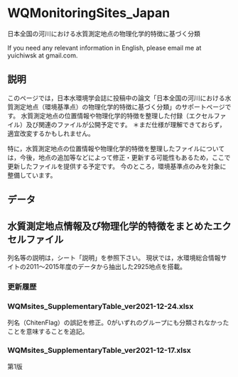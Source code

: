 # WQMonitoringSites_Japan
日本全国の河川における水質測定地点の物理化学的特徴に基づく分類

If you need any relevant information in English, please email me at yuichiwsk at gmail.com.

## 説明
このページでは，日本水環境学会誌に投稿中の論文「日本全国の河川における水質測定地点（環境基準点）の物理化学的特徴に基づく分類」のサポートページです。
水質測定地点の位置情報や物理化学的特徴を整理した付録（エクセルファイル）及び関連のファイルが公開予定です。
＊まだ仕様が理解できておらず，適宜改変するかもしれません。

特に，水質測定地点の位置情報や物理化学的特徴を整理したファイルについては，今後，地点の追加等などによって修正・更新する可能性もあるため，ここで更新したファイルを提供する予定です。
今のところ，環境基準点のみを対象に整備しています。

## データ
## 水質測定地点情報及び物理化学的特徴をまとめたエクセルファイル
列名等の説明は，シート「説明」を参照下さい。
現状では，水環境総合情報サイトの2011～2015年度のデータから抽出した2925地点を搭載。
### 更新履歴
### WQMsites_SupplementaryTable_ver2021-12-24.xlsx
列名（ChitenFlag）の誤記を修正。0がいずれのグループにも分類されなかったことを意味することを追記。
### WQMsites_SupplementaryTable_ver2021-12-17.xlsx
第1版
